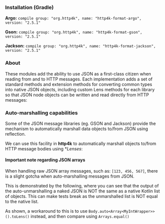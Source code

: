 ### Installation (Gradle)
**Argo:**  ```compile group: "org.http4k", name: "http4k-format-argo", version: "2.5.1"```

**Gson:**  ```compile group: "org.http4k", name: "http4k-format-gson", version: "2.5.1"```

**Jackson:** ```compile group: "org.http4k", name: "http4k-format-jackson", version: "2.5.1"```

### About
These modules add the ability to use JSON as a first-class citizen when reading from and to HTTP messages. Each implementation adds a set of 
standard methods and extension methods for converting common types into native JSON objects, including custom Lens methods for each library so that 
JSON node objects can be written and read directly from HTTP messages:

<script src="http://gist-it.appspot.com/https://github.com/http4k/http4k/blob/master/src/docs/guide/modules/message_formats/example.kt"></script>

### Auto-marshalling capabilities

Some of the JSON message libraries (eg. GSON and Jackson) provide the mechanism to automatically marshall data objects to/from JSON using reflection.

We can use this facility in **http4k** to automatically marshall objects to/from HTTP message bodies using **Lenses*:

<script src="http://gist-it.appspot.com/https://github.com/http4k/http4k/blob/master/src/docs/guide/modules/message_formats/auto.kt"></script>

#### Important note regarding JSON arrays
When handling raw JSON array messages, such as: `[123, 456, 567]`, there is a slight gotcha when auto-marshalling messages from JSON.

This is demonstrated by the following, where you can see that the output of the auto-unmarshalling a naked JSON is NOT the same as a native Kotlin list of objects. This can make tests break as the unmarshalled list is NOT equal to the native list.

As shown, a workaround to this is to use `Body.auto<Array<MyIntWrapper>>().toLens()` instead, and then compare using `Arrays.equal()`

<script src="http://gist-it.appspot.com/https://github.com/http4k/http4k/blob/master/src/docs/guide/modules/message_formats/list_gotcha.kt"></script>

